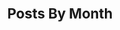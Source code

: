 ---
title: "Posts By Month"
permalink: /month-archive/
layout: monthly
author_profile: true
sidebar_main: true
---